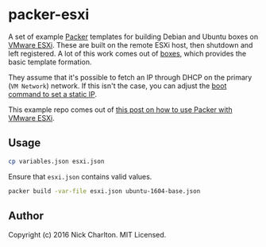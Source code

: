 # packer-esxi

A set of example [Packer][] templates for building Debian and Ubuntu boxes on
[VMware ESXi][]. These are built on the remote ESXi host, then shutdown and
left registered. A lot of this work comes out of [boxes][], which provides the
basic template formation.

They assume that it's possible to fetch an IP through DHCP on the primary (`VM
Network`) network. If this isn't the case, you can adjust the [boot command to
set a static IP][].

This example repo comes out of [this post on how to use Packer with
VMware ESXi][post].

## Usage

```sh
cp variables.json esxi.json
```

Ensure that `esxi.json` contains valid values.

```sh
packer build -var-file esxi.json ubuntu-1604-base.json
```

## Author

Copyright (c) 2016 Nick Charlton. MIT Licensed.

[Packer]: https://packer.io
[VMware ESXi]: http://www.vmware.com/products/vsphere-hypervisor.html
[boxes]: https://github.com/nickcharlton/boxes
[boot command to set a static IP]: https://help.ubuntu.com/lts/installation-guide/armhf/apbs02.html
[post]: https://nickcharlton.net/posts/using-packer-esxi-6.html
